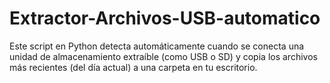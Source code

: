# Extractor-Archivos-USB-automatico
Este script en Python detecta automáticamente cuando se conecta una unidad de almacenamiento extraíble (como USB o SD) y copia los archivos más recientes (del día actual) a una carpeta en tu escritorio. 
